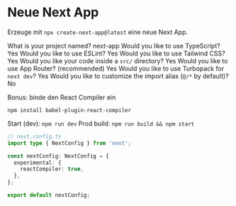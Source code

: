 # Neue Next App

Erzeuge mit `npx create-next-app@latest` eine neue Next App.

What is your project named? next-app
Would you like to use TypeScript? Yes
Would you like to use ESLint? Yes
Would you like to use Tailwind CSS? Yes
Would you like your code inside a `src/` directory? Yes
Would you like to use App Router? (recommended) Yes
Would you like to use Turbopack for `next dev`? Yes
Would you like to customize the import alias (`@/*` by default)? No

Bonus: binde den React Compiler ein

`npm install babel-plugin-react-compiler`

Start (dev): `npm run dev`
Prod build: `npm run build && npm start`

```ts
// next.config.ts
import type { NextConfig } from 'next';

const nextConfig: NextConfig = {
  experimental: {
    reactCompiler: true,
  },
};

export default nextConfig;
```
